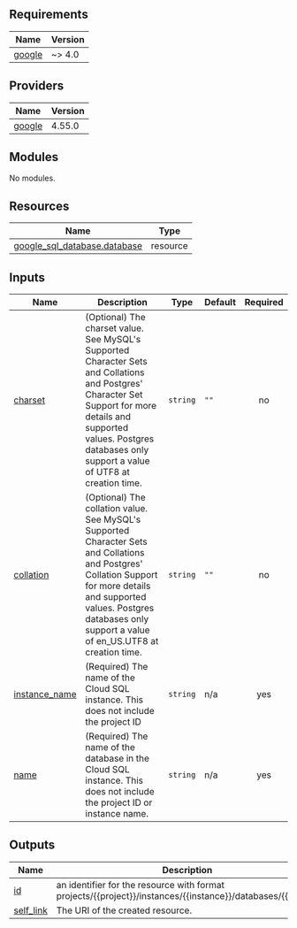 <!-- BEGIN_TF_DOCS -->
## Requirements

| Name | Version |
|------|---------|
| <a name="requirement_google"></a> [google](#requirement\_google) | ~> 4.0 |

## Providers

| Name | Version |
|------|---------|
| <a name="provider_google"></a> [google](#provider\_google) | 4.55.0 |

## Modules

No modules.

## Resources

| Name | Type |
|------|------|
| [google_sql_database.database](https://registry.terraform.io/providers/hashicorp/google/latest/docs/resources/sql_database) | resource |

## Inputs

| Name | Description | Type | Default | Required |
|------|-------------|------|---------|:--------:|
| <a name="input_charset"></a> [charset](#input\_charset) | (Optional) The charset value. See MySQL's Supported Character Sets and Collations and Postgres' Character Set Support for more details and supported values. Postgres databases only support a value of UTF8 at creation time. | `string` | `""` | no |
| <a name="input_collation"></a> [collation](#input\_collation) | (Optional) The collation value. See MySQL's Supported Character Sets and Collations and Postgres' Collation Support for more details and supported values. Postgres databases only support a value of en\_US.UTF8 at creation time. | `string` | `""` | no |
| <a name="input_instance_name"></a> [instance\_name](#input\_instance\_name) | (Required) The name of the Cloud SQL instance. This does not include the project ID | `string` | n/a | yes |
| <a name="input_name"></a> [name](#input\_name) | (Required) The name of the database in the Cloud SQL instance. This does not include the project ID or instance name. | `string` | n/a | yes |

## Outputs

| Name | Description |
|------|-------------|
| <a name="output_id"></a> [id](#output\_id) | an identifier for the resource with format projects/{{project}}/instances/{{instance}}/databases/{{name}} |
| <a name="output_self_link"></a> [self\_link](#output\_self\_link) | The URI of the created resource. |
<!-- END_TF_DOCS -->
